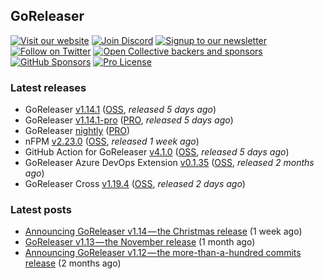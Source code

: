 ## GoReleaser

[![Visit our website](https://img.shields.io/badge/website-4285F4?style=for-the-badge&logo=googlechrome&logoColor=white)](https://goreleaser.com)
[![Join Discord](https://img.shields.io/badge/Discord-5865F2?style=for-the-badge&logo=discord&logoColor=white)](https://discord.gg/RGEBtg8vQ6)
[![Signup to our newsletter](https://img.shields.io/badge/news-E15718?style=for-the-badge&logo=revue&logoColor=white)](https://www.getrevue.co/profile/goreleaser)
[![Follow on Twitter](https://img.shields.io/badge/twitter-1DA1F2?style=for-the-badge&logo=twitter&logoColor=white)](https://twitter.com/goreleaser)
[![Open Collective backers and sponsors](https://img.shields.io/opencollective/all/goreleaser?logo=opencollective&style=for-the-badge)](https://opencollective.com/goreleaser)
[![GitHub Sponsors](https://img.shields.io/github/sponsors/caarlos0?logo=github&style=for-the-badge)](https://github.com/sponsors/caarlos0)
[![Pro License](https://img.shields.io/badge/pro_license-36A9AE?style=for-the-badge&logo=gumroad&logoColor=white)](https://goreleaser.com/pro)

### Latest releases
- GoReleaser [v1.14.1](https://github.com/goreleaser/goreleaser/releases/tag/v1.14.1) ([OSS](https://github.com/goreleaser/goreleaser), _released 5 days ago_)
- GoReleaser [v1.14.1-pro](https://github.com/goreleaser/goreleaser-pro/releases/tag/v1.14.1-pro) ([PRO](https://goreleaser.com/pro), _released 5 days ago_)
- GoReleaser [nightly](https://github.com/goreleaser/goreleaser-pro/releases/tag/nightly) ([PRO](https://goreleaser.com/pro))
- nFPM [v2.23.0](https://github.com/goreleaser/nfpm/releases/tag/v2.23.0) ([OSS](https://nfpm.goreleaser.com), _released 1 week ago_)
- GitHub Action for GoReleaser [v4.1.0](https://github.com/goreleaser/goreleaser-action/releases/tag/v4.1.0) ([OSS](https://github.com/goreleaser/goreleaser-action), _released 5 days ago_)
- GoReleaser Azure DevOps Extension [v0.1.35](https://github.com/goreleaser/goreleaser-azure-devops-extension/releases/tag/v0.1.35) ([OSS](https://github.com/goreleaser/goreleaser-azure-devops-extension), _released 2 months ago_)
- GoReleaser Cross [v1.19.4](https://github.com/goreleaser/goreleaser-cross/releases/tag/v1.19.4) ([OSS](https://github.com/goreleaser/goreleaser-cross), _released 2 days ago_)


### Latest posts
- [Announcing GoReleaser v1.14 — the Christmas release](https://blog.goreleaser.com/announcing-goreleaser-v1-14-the-christmas-release-66923260188c?source=rss----17aa0cbd263f---4) (1 week ago)
- [GoReleaser v1.13 — the November release](https://blog.goreleaser.com/goreleaser-v1-13-the-november-release-488dc17a55a0?source=rss----17aa0cbd263f---4) (1 month ago)
- [Announcing GoReleaser v1.12 — the more-than-a-hundred commits release](https://blog.goreleaser.com/announcing-goreleaser-v1-12-the-more-than-a-hundred-commits-release-ca50f097bc0a?source=rss----17aa0cbd263f---4) (2 months ago)

